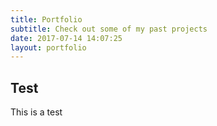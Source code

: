 ```yaml
---
title: Portfolio
subtitle: Check out some of my past projects
date: 2017-07-14 14:07:25
layout: portfolio
---
```


## Test
This is a test